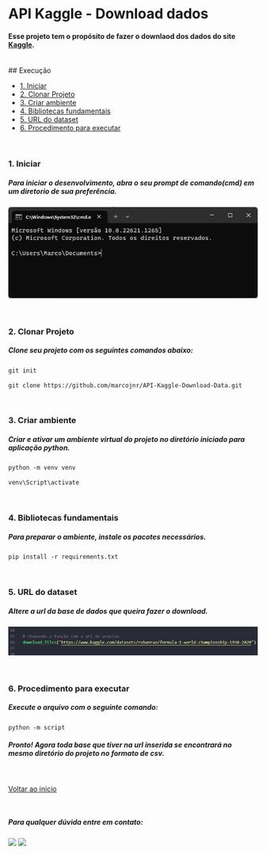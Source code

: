 # **API Kaggle - Download dados** 

#### Esse projeto tem o propósito de fazer o downlaod dos dados do site [Kaggle](https://www.kaggle.com/datasets). 

<br>
## Execução

   * [1. Iniciar](#1-iniciar)
   * [2. Clonar Projeto](#clonar-projeto)
   * [3. Criar ambiente](#3-criar-ambiente)
   * [4. Bibliotecas fundamentais](#4-bibliotecas)
   * [5. URL do dataset](#5-url)
   * [6. Procedimento para executar](#6-procedimento)
  
<br>

### 1. Iniciar
##### Para iniciar o desenvolvimento, abra o seu prompt de comando(cmd) em um diretorio de sua preferência.
![texto alternativo](printCMD.png)

<br>

### 2. Clonar Projeto
##### Clone seu projeto com os seguintes comandos abaixo:
 
```
git init
```
```
git clone https://github.com/marcojnr/API-Kaggle-Download-Data.git
```
<br>

### 3. Criar ambiente
##### Criar e ativar um ambiente virtual do projeto no diretório iniciado para aplicação python.

```
python -m venv venv
```
```
venv\Script\activate
```

<br>

### 4. Bibliotecas fundamentais
##### Para preparar o ambiente, instale os pacotes necessários.

```
pip install -r requirements.txt
```

<br>

### 5. URL do dataset
##### Altere a url da base de dados que queira fazer o download.
![texto alternativo](printURL.png)

<br>

### 6. Procedimento para executar
##### Execute o arquivo com o seguinte comando:

```
python -m script
``` 

##### Pronto! Agora toda base que tiver na url inserida se encontrará no mesmo diretório do projeto no formato de csv.

<br>

<a href="#topo">Voltar ao inicio</a>

<br>

##### Para qualquer dúvida entre em contato:

 <div>
   <a href="https://www.linkedin.com/in/marco-batista-118828187/" target="_blank"><img src="https://img.shields.io/badge/-LinkedIn-%230077B5?style=for-the-badge&logo=linkedin&logoColor=white" target="_blank"></a> 
   <a href = "mailto:marcojr2435@gmail.com"><img src="https://img.shields.io/badge/Gmail-D14836?style=for-the-badge&logo=gmail&logoColor=white" target="_blank"></a>
 </div>


